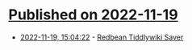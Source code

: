 # [Published on 2022-11-19](index.md)

* [2022-11-19, 15:04:22](https://lobste.rs/s/vg7rsm/redbean_tiddlywiki_saver) - [Redbean Tiddlywiki Saver](https://rpdillon.net/redbean-tiddlywiki-saver.html)
